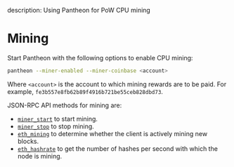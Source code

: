 description: Using Pantheon for PoW CPU mining
<!--- END of page meta data -->

# Mining

Start Pantheon with the following options to enable CPU mining: 
```bash
pantheon --miner-enabled --miner-coinbase <account>
```

Where `<account>` is the account to which mining rewards are to be paid. For example, `fe3b557e8fb62b89f4916b721be55ceb828dbd73`.

JSON-RPC API methods for mining are:

* [`miner_start`](../Reference/JSON-RPC-API-Methods.md#miner_start) to start mining. 
* [`miner_stop`](../Reference/JSON-RPC-API-Methods.md#miner_stop) to stop mining. 
* [`eth_mining`](../Reference/JSON-RPC-API-Methods.md#eth_mining) to determine whether the client is actively mining new blocks.   
* [`eth_hashrate`](../Reference/JSON-RPC-API-Methods.md#eth_hashrate) to get the number of hashes per second with which the node is mining. 